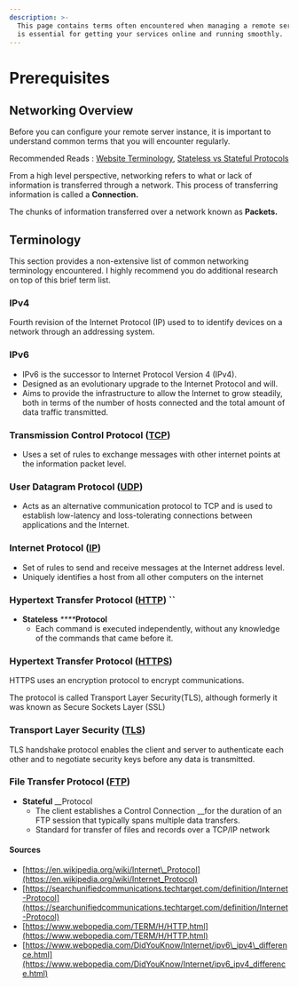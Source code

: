 ```yaml
---
description: >-
  This page contains terms often encountered when managing a remote server. This
  is essential for getting your services online and running smoothly.
---
```


# Prerequisites

## Networking Overview

Before you can configure your remote server instance, it is important to understand common terms that you will encounter regularly. 

Recommended Reads :  [Website Terminology](https://www.pagecloud.com/blog/website-terminology), [Stateless vs Stateful Protocols](https://www.geeksforgeeks.org/difference-between-stateless-and-stateful-protocol/)

From a high level perspective, networking refers to what or lack of information is transferred through a network. This process of transferring information is called a **Connection.**

The chunks of information transferred over a network  known as **Packets.** 

## **Terminology**

This section provides a non-extensive list of common networking terminology encountered.  I highly recommend you do additional research on top of this brief term list. 

### **IPv4**

Fourth revision of the Internet Protocol \(IP\) used to to identify devices on a network through an addressing system.

### **IPv6**

* IPv6 is the successor to Internet Protocol Version 4 \(IPv4\). 
* Designed as an evolutionary upgrade to the Internet Protocol and will.
* Aims to provide the infrastructure to allow the Internet to grow steadily, both in terms of the number of hosts connected and the total amount of data traffic transmitted.

### **Transmission Control Protocol \(**[**TCP**](https://searchnetworking.techtarget.com/definition/TCP)**\)**

* Uses a set of rules to exchange messages with other internet points at the information packet level.

### **User Datagram Protocol \(**[**UDP**](https://searchnetworking.techtarget.com/definition/UDP-User-Datagram-Protocol)**\)**

* Acts as an alternative communication protocol to TCP and is used to establish low-latency and loss-tolerating connections between applications and the Internet.

### **Internet Protocol \(**[**IP**](https://searchunifiedcommunications.techtarget.com/definition/Internet-Protocol)**\)**

* Set of rules to send and receive messages at the Internet address level.
* Uniquely identifies a host from all other computers on the internet

### **Hypertext Transfer Protocol \(**[**HTTP**](https://searchwindevelopment.techtarget.com/definition/HTTP)**\) ``**

* **Stateless** _****_**Protocol** 
  * Each command is executed independently, without any knowledge of the commands that came before it.

### **Hypertext Transfer Protocol \(**[**HTTPS**](https://www.cloudflare.com/learning/ssl/what-is-https/)**\)** 

HTTPS uses an encryption protocol to encrypt communications. 

The protocol is called Transport Layer Security\(TLS\), although formerly it was known as Secure Sockets Layer \(SSL\)

### **Transport Layer Security \(**[**TLS**](https://www.networkworld.com/article/2303073/lan-wan-what-is-transport-layer-security-protocol.html)**\)**

TLS handshake protocol enables the client and server to authenticate each other and to negotiate security keys before any data is transmitted.

### **File Transfer Protocol \(**[**FTP**](https://searchenterprisewan.techtarget.com/definition/File-Transfer-Protocol)**\)**

* **Stateful** __Protocol
  * The client establishes a Control Connection __for the duration of an FTP session that typically spans multiple data transfers.
  * Standard for transfer of files and records over a TCP/IP network

#### Sources

* [https://en.wikipedia.org/wiki/Internet\_Protocol](https://en.wikipedia.org/wiki/Internet_Protocol)
* [https://searchunifiedcommunications.techtarget.com/definition/Internet-Protocol](https://searchunifiedcommunications.techtarget.com/definition/Internet-Protocol)
* [https://www.webopedia.com/TERM/H/HTTP.html](https://www.webopedia.com/TERM/H/HTTP.html)
* [https://www.webopedia.com/DidYouKnow/Internet/ipv6\_ipv4\_difference.html](https://www.webopedia.com/DidYouKnow/Internet/ipv6_ipv4_difference.html)



